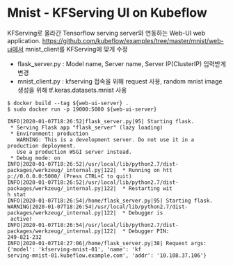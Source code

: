 # Mnist - KFServing UI on Kubeflow

KFServing로 올라간 Tensorflow serving server와 연동하는 Web-UI web application. https://github.com/kubeflow/examples/tree/master/mnist/web-ui에서 mnist_client를 KFServing에 맞게 수정   

- flask_server.py : Model name, Server name, Server IP(ClusterIP) 입력받게 변경
- mnist_client.py : kfserving 접속을 위해 request 사용, random mnist image 생성을 위해 tf.keras.datasets.mnist 사용


~~~
$ docker build --tag ${web-ui-server} .
$ sudo docker run -p 19000:5000 ${web-ui-server}

INFO|2020-01-07T18:26:52|flask_server.py|95| Starting flask.
 * Serving Flask app "flask_server" (lazy loading)
 * Environment: production
   WARNING: This is a development server. Do not use it in a production deployment.
   Use a production WSGI server instead.
 * Debug mode: on
INFO|2020-01-07T18:26:52|/usr/local/lib/python2.7/dist-packages/werkzeug/_internal.py|122|  * Running on htt
p://0.0.0.0:5000/ (Press CTRL+C to quit)
INFO|2020-01-07T18:26:52|/usr/local/lib/python2.7/dist-packages/werkzeug/_internal.py|122|  * Restarting wit
h stat
INFO|2020-01-07T18:26:54|/home/flask_server.py|95| Starting flask.
WARNING|2020-01-07T18:26:54|/usr/local/lib/python2.7/dist-packages/werkzeug/_internal.py|122|  * Debugger is
 active!
INFO|2020-01-07T18:26:54|/usr/local/lib/python2.7/dist-packages/werkzeug/_internal.py|122|  * Debugger PIN: 
249-821-232
INFO|2020-01-07T18:27:06|/home/flask_server.py|38| Request args: {'model': 'kfserving-mnist-01', 'name': 'kf
serving-mnist-01.kubeflow.example.com', 'addr': '10.108.37.106'} 

~~~
